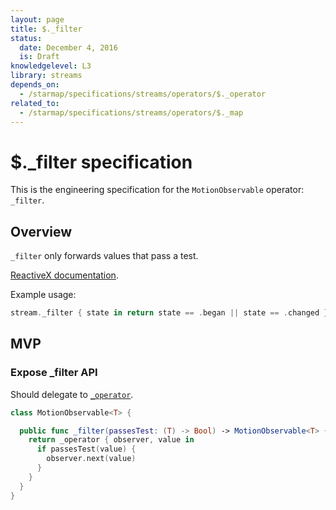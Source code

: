 ```yaml
---
layout: page
title: $._filter
status:
  date: December 4, 2016
  is: Draft
knowledgelevel: L3
library: streams
depends_on:
  - /starmap/specifications/streams/operators/$._operator
related_to:
  - /starmap/specifications/streams/operators/$._map
---
```


# $._filter specification

This is the engineering specification for the `MotionObservable` operator: `_filter`.

## Overview

`_filter` only forwards values that pass a test.

[ReactiveX documentation](http://reactivex.io/documentation/operators/filter.html).

Example usage:

```swift
stream._filter { state in return state == .began || state == .changed }
```

## MVP

### Expose _filter API

Should delegate to [`_operator`](operator).

```swift
class MotionObservable<T> {

  public func _filter(passesTest: (T) -> Bool) -> MotionObservable<T> {
    return _operator { observer, value in
      if passesTest(value) {
        observer.next(value)
      }
    }
  }
}
```
